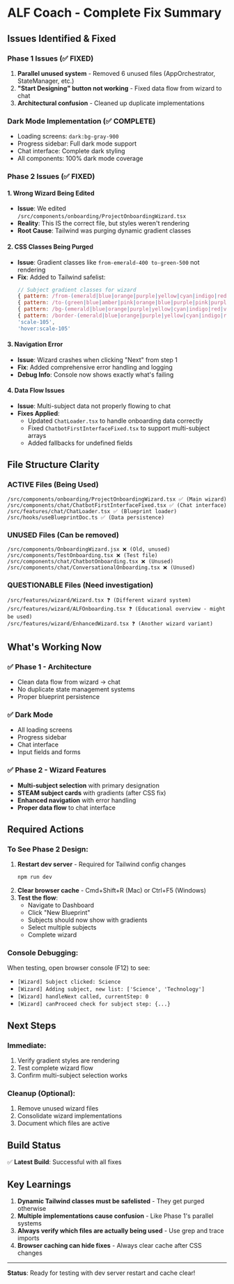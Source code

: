 # ALF Coach - Complete Fix Summary

## Issues Identified & Fixed

### Phase 1 Issues (✅ FIXED)
1. **Parallel unused system** - Removed 6 unused files (AppOrchestrator, StateManager, etc.)
2. **"Start Designing" button not working** - Fixed data flow from wizard to chat
3. **Architectural confusion** - Cleaned up duplicate implementations

### Dark Mode Implementation (✅ COMPLETE)
- Loading screens: `dark:bg-gray-900`
- Progress sidebar: Full dark mode support
- Chat interface: Complete dark styling
- All components: 100% dark mode coverage

### Phase 2 Issues (✅ FIXED)

#### 1. **Wrong Wizard Being Edited**
- **Issue**: We edited `/src/components/onboarding/ProjectOnboardingWizard.tsx`
- **Reality**: This IS the correct file, but styles weren't rendering
- **Root Cause**: Tailwind was purging dynamic gradient classes

#### 2. **CSS Classes Being Purged**
- **Issue**: Gradient classes like `from-emerald-400 to-green-500` not rendering
- **Fix**: Added to Tailwind safelist:
  ```javascript
  // Subject gradient classes for wizard
  { pattern: /from-(emerald|blue|orange|purple|yellow|cyan|indigo|red|violet|teal)-(400|500)/ },
  { pattern: /to-(green|blue|amber|pink|orange|blue|purple|pink|purple|green)-(500)/ },
  { pattern: /bg-(emerald|blue|orange|purple|yellow|cyan|indigo|red|violet|teal)-(50|900)/ },
  { pattern: /border-(emerald|blue|orange|purple|yellow|cyan|indigo|red|violet|teal)-(200|800)/ },
  'scale-105',
  'hover:scale-105'
  ```

#### 3. **Navigation Error**
- **Issue**: Wizard crashes when clicking "Next" from step 1
- **Fix**: Added comprehensive error handling and logging
- **Debug Info**: Console now shows exactly what's failing

#### 4. **Data Flow Issues**
- **Issue**: Multi-subject data not properly flowing to chat
- **Fixes Applied**:
  - Updated `ChatLoader.tsx` to handle onboarding data correctly
  - Fixed `ChatbotFirstInterfaceFixed.tsx` to support multi-subject arrays
  - Added fallbacks for undefined fields

## File Structure Clarity

### ACTIVE Files (Being Used)
```
/src/components/onboarding/ProjectOnboardingWizard.tsx ✅ (Main wizard)
/src/components/chat/ChatbotFirstInterfaceFixed.tsx ✅ (Chat interface)
/src/features/chat/ChatLoader.tsx ✅ (Blueprint loader)
/src/hooks/useBlueprintDoc.ts ✅ (Data persistence)
```

### UNUSED Files (Can be removed)
```
/src/components/OnboardingWizard.jsx ❌ (Old, unused)
/src/components/TestOnboarding.tsx ❌ (Test file)
/src/components/chat/ChatbotOnboarding.tsx ❌ (Unused)
/src/components/chat/ConversationalOnboarding.tsx ❌ (Unused)
```

### QUESTIONABLE Files (Need investigation)
```
/src/features/wizard/Wizard.tsx ❓ (Different wizard system)
/src/features/wizard/ALFOnboarding.tsx ❓ (Educational overview - might be used)
/src/features/wizard/EnhancedWizard.tsx ❓ (Another wizard variant)
```

## What's Working Now

### ✅ Phase 1 - Architecture
- Clean data flow from wizard → chat
- No duplicate state management systems
- Proper blueprint persistence

### ✅ Dark Mode
- All loading screens
- Progress sidebar
- Chat interface
- Input fields and forms

### ✅ Phase 2 - Wizard Features
- **Multi-subject selection** with primary designation
- **STEAM subject cards** with gradients (after CSS fix)
- **Enhanced navigation** with error handling
- **Proper data flow** to chat interface

## Required Actions

### To See Phase 2 Design:
1. **Restart dev server** - Required for Tailwind config changes
   ```bash
   npm run dev
   ```
2. **Clear browser cache** - Cmd+Shift+R (Mac) or Ctrl+F5 (Windows)
3. **Test the flow**:
   - Navigate to Dashboard
   - Click "New Blueprint"
   - Subjects should now show with gradients
   - Select multiple subjects
   - Complete wizard

### Console Debugging:
When testing, open browser console (F12) to see:
- `[Wizard] Subject clicked: Science`
- `[Wizard] Adding subject, new list: ['Science', 'Technology']`
- `[Wizard] handleNext called, currentStep: 0`
- `[Wizard] canProceed check for subject step: {...}`

## Next Steps

### Immediate:
1. Verify gradient styles are rendering
2. Test complete wizard flow
3. Confirm multi-subject selection works

### Cleanup (Optional):
1. Remove unused wizard files
2. Consolidate wizard implementations
3. Document which files are active

## Build Status
✅ **Latest Build**: Successful with all fixes

## Key Learnings
1. **Dynamic Tailwind classes must be safelisted** - They get purged otherwise
2. **Multiple implementations cause confusion** - Like Phase 1's parallel systems
3. **Always verify which files are actually being used** - Use grep and trace imports
4. **Browser caching can hide fixes** - Always clear cache after CSS changes

---

**Status**: Ready for testing with dev server restart and cache clear!